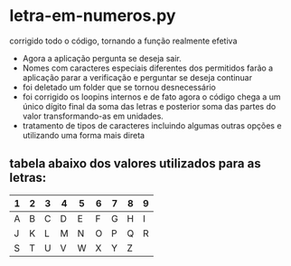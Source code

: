 # letra-em-numeros.py

corrigido todo o código, tornando a função realmente efetiva

- Agora a aplicação pergunta se deseja sair.
- Nomes com caracteres especiais diferentes dos permitidos farão a aplicação parar a verificação e perguntar se deseja continuar
- foi deletado um folder que se tornou desnecessário
- foi corrigido os loopins internos e de fato agora o código chega a um único dígito final da soma das letras e posterior soma das partes do valor transformando-as em unidades.
- tratamento de tipos de caracteres incluindo algumas outras opções e utilizando uma forma mais direta

## tabela abaixo dos valores utilizados para as letras:

| 1 | 2 | 3 | 4 | 5 | 6 | 7 | 8 | 9 |
| - | - | - | - | - | - | - | - | - |
| A | B | C | D | E | F | G | H | I |
| J | K | L | M | N | O | P | Q | R |
| S | T | U | V | W | X | Y | Z |   |
